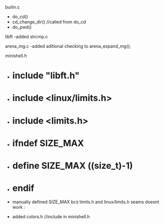 builin.c
- do_cd()
- cd_change_dir() //called from do_cd
- do_pwd()

libft
-added strcmp.c

arena_mg.c
-added aditional checking to arena_expand_mg();

minishell.h
- # include "libft.h"
- # include <linux/limits.h>
- # include <limits.h>

- # ifndef SIZE_MAX
- # define SIZE_MAX ((size_t)-1)
- # endif

- manually defined SIZE_MAX bcs limits.h and    linux/limits.h seams doesnt work : 

- added colors.h //include in minishell.h